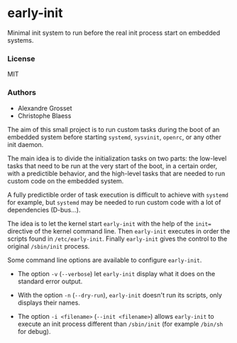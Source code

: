 # early-init

Minimal init system to run before the real init process start on embedded systems.

### License

MIT

### Authors

- Alexandre Grosset
- Christophe Blaess

The aim of this small project is to run custom tasks during the boot of an embedded system before starting `systemd`, `sysvinit`, `openrc`, or any other init daemon.

The main idea is to divide the initialization tasks on two parts: the low-level tasks that need to be run at the very start of the boot, in a certain order, with a predictible behavior, and the high-level tasks that are needed to run custom code on the embedded system.

A fully predictible order of task execution is difficult to achieve with `systemd` for example, but `systemd` may be needed to run custom code with a lot of dependencies (D-bus...).

The idea is to let the kernel start `early-init` with the help of the `init=` directive of the kernel command line.
Then `early-init` executes in order the scripts found in `/etc/early-init`.
Finally `early-init` gives the control to the original `/sbin/init` process.

Some command line options are available to configure `early-init`.

- The option `-v` (`--verbose`) let `early-init` display what it does on the standard error output.

- With the option `-n` (`--dry-run`), `early-init` doesn't run its scripts, only displays their names.

- The option `-i <filename>` (`--init <filename>`) allows `early-init` to execute an init process different than `/sbin/init` (for example `/bin/sh` for debug).

